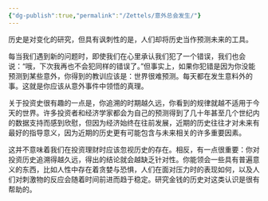 ```yaml
---
{"dg-publish":true,"permalink":"/Zettels/意外总会发生/"}
---
```



历史是对变化的研究，但具有讽刺性的是，人们却将历史当作预测未来的工具。

每当我们遇到新的问题时，即使我们在心里承认我们犯了一个错误，我们也会说：“哦，下次我再也不会犯同样的错误了。”但事实上，如果你犯错是因为你没能预测到某些意外，你得到的教训应该是：世界很难预测。每天都在发生意料外的事。这就是你应该从意外事件中领悟的真理。

关于投资史很有趣的一点是，你追溯的时期越久远，你看到的规律就越不适用于今天的世界。许多投资者和经济学家都会为自己的预测得到了几十年甚至几个世纪内的数据支持而感到欣慰，但因为经济始终在往前发展，近期的历史往往才对未来有最好的指导意义，因为近期的历史更有可能包含与未来相关的许多重要因素。

这并不意味着我们在投资理财时应该忽视历史的存在。相反，有一点很重要：你对投资历史追溯得越久远，得出的结论就会越缺乏针对性。你能领会一些具有普遍意义的东西，比如人性中存在着贪婪与恐惧，人们在面对压力时的表现如何，以及人们对刺激物的反应会随着时间前进而趋于稳定。研究金钱的历史对这类认识是很有帮助的。
